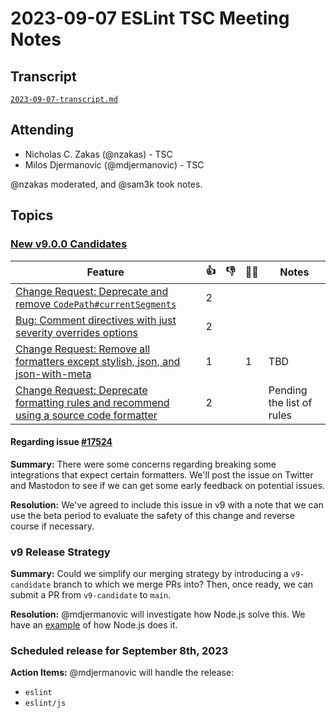 # 2023-09-07 ESLint TSC Meeting Notes

## Transcript

[`2023-09-07-transcript.md`](2023-09-07-transcript.md)

## Attending

* Nicholas C. Zakas (@nzakas) - TSC
* Milos Djermanovic (@mdjermanovic) - TSC

@nzakas moderated, and @sam3k took notes.

## Topics

### [New v9.0.0 Candidates](https://github.com/orgs/eslint/projects/4/views/1)

| Feature | 👍 | 👎 | 🤷‍♂️ | Notes |
| ------- | -- | -- | - | ----- |
| [Change Request: Deprecate and remove `CodePath#currentSegments`](https://github.com/eslint/eslint/issues/17457) | 2 | | | |
| [Bug: Comment directives with just severity overrides options](https://github.com/eslint/eslint/issues/17381) | 2 | | | |
| [Change Request: Remove all formatters except stylish, json, and json-with-meta](https://github.com/eslint/eslint/issues/17524) | 1 | | 1 | TBD |
| [Change Request: Deprecate formatting rules and recommend using a source code formatter](https://github.com/eslint/eslint/issues/17522) | 2 | | | Pending the list of rules |

#### Regarding issue [#17524](https://github.com/eslint/eslint/issues/17524)

**Summary:** There were some concerns regarding breaking some integrations that expect certain formatters. We'll post the issue on Twitter and Mastodon to see if we can get some early feedback on potential issues. 

**Resolution:** We've agreed to include this issue in v9 with a note that we can use the beta period to evaluate the safety of this change and reverse course if necessary.

### v9 Release Strategy

**Summary:** Could we simplify our merging strategy by introducing a `v9-candidate` branch to which we merge PRs into? Then, once ready, we can submit a PR from `v9-candidate` to `main`.

**Resolution:** @mdjermanovic will investigate how Node.js solve this. We have an [example](https://github.com/nodejs/node/pull/49528) of how Node.js does it.

### Scheduled release for September 8th, 2023

**Action Items:** @mdjermanovic will handle the release:
* `eslint`
* `eslint/js`